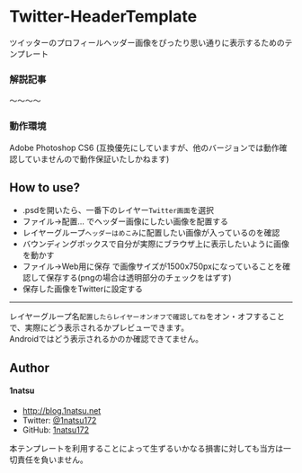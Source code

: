 Twitter-HeaderTemplate
======================

ツイッターのプロフィールヘッダー画像をぴったり思い通りに表示するためのテンプレート

### 解説記事

〜〜〜〜

### 動作環境
Adobe Photoshop CS6
(互換優先にしていますが、他のバージョンでは動作確認していませんので動作保証いたしかねます)

## How to use?
* .psdを開いたら、一番下のレイヤー`Twitter画面`を選択
* ファイル->配置... でヘッダー画像にしたい画像を配置する
* レイヤーグループ`ヘッダーはめこみ`に配置したい画像が入っているのを確認
* バウンディングボックスで自分が実際にブラウザ上に表示したいように画像を動かす
* ファイル->Web用に保存 で画像サイズが1500x750pxになっていることを確認して保存する(pngの場合は透明部分のチェックをはずす)
* 保存した画像をTwitterに設定する

-------------
レイヤーグループ名`配置したらレイヤーオンオフで確認してね`をオン・オフすることで、実際にどう表示されるかプレビューできます。  
Androidではどう表示されるかのか確認できてません。

## Author
#### 1natsu

* <http://blog.1natsu.net>
* Twitter: [@1natsu172](https://twitter.com/1natsu172)
* GitHub: [1natsu172](https://github.com/1natsu172)

本テンプレートを利用することによって生ずるいかなる損害に対しても当方は一切責任を負いません。
